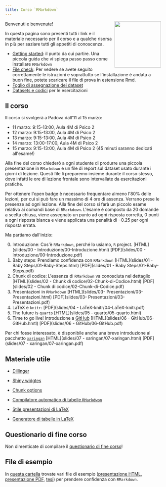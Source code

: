 ```yaml
---
title: Corso `RMarkdown`
---
```


<img align="right" width="150" height="150" src="man/arca_logo.svg">


Benvenuti e benvenute! 

In questa pagina sono presenti tutti i link e il materiale necessario per il corso e a qualche risorsa in più per saziare tutti gli appetiti di conoscenza. 


- [Getting started](Istruzioni-base.html): il punto da cui partire. Una piccola guida che vi spiega passo passo come installare `RMarkdown`
- [File check](https://drive.google.com/file/d/1holNW8FnqH-qqqOTcxxJCo4WpoJtl1jO/view?usp=sharing): Per vedere se avete seguito correttamente le istruzioni e soprattutto se l'installazione è andata a buon fine, potete scaricare il file di prova in estensione Rmd.
- [Foglio di assegnazione dei dataset](https://docs.google.com/document/d/1xBr-zNRTvUrKABrU7CQDM_8rZVg2gmij_aaP-0laljM/edit?usp=sharing) 
- [Datasets e codici](Datasets-Codici.html) per le esercitazioni


## Il corso

Il corso si svolgerà a Padova dall'11 al 15 marzo:

- 11 marzo: 9:15-13:00, Aula 4M di Psico 2
- 12 marzo: 9:15-13:00, Aula 4M di Psico 2
- 13 marzo: 9:15-13:00, Aula 4M di Psico 2
- 14 marzo: 13:00-17:00, Aula 4M di Psico 2
- 15 marzo: 9:15-13:00, Aula 4M di Psico 2 (45 minuti saranno dedicati all'esame!)

Alla fine del corso chiederò a ogni studente di produrre una piccola presentazione in `RMarkdown` e un file di report sul dataset usato durante i giorni di lezione. Questi file li preparemo insieme durante il corso stesso, dove infatti le ore di lezione frontale sono intervallate da esercitazioni pratiche.

Per ottenere l'open badge è necessario frequentare almeno l'80% delle lezioni, per cui si può fare un massimo di 4 ore di assenza. Verrano prese le presenze ad ogni lezione. Alla fine del corso si farà un piccolo esame relativo ai comandi base di `RMarkdown`. L'esame è composto da 20 domande a scelta chiusa, viene assegnato un punto ad ogni risposta corretta, 0 punti a ogni risposta bianca e viene applicata una penalità di $-0.25$ per ogni risposta errata. 

Ma partiamo dall'inizio: 

00. Introduzione: Cos'è `RMarkdown`, perché lo usiamo, `R` project. [HTML](slides/00 - Introduzione/00-Introduzione.html) [PDF](slides/00 - Introduzione/00-Introduzione.pdf)
01. Baby steps: Prendiamo confidenza con `RMarkdown` [HTML](slides/01 - Baby Steps/01-Baby-Steps.html) [PDF](slides/01 - Baby Steps/01-Baby-Steps.pdf)
02. Chunk di codice: L'essenza di `RMarkdown` va conosciuta nel dettaglio [HTML](slides/02 - Chunk di codice/02-Chunk-di-Codice.html) [PDF](slides/02 - Chunk di codice/02-Chunk-di-Codice.pdf)
03. Presentazioni in `RMarkdown` [HTML](slides/03- Presentazioni/03-Presentazioni.html) [PDF](slides/03- Presentazioni/03-Presentazioni.pdf)
04. LaTeX e `knitr`: [PDF](slides/04 - LaTeX-knitr/04-LaTeX-knitr.pdf)
05. The future is `quarto` [HTML](slides/05 - quarto/05-quarto.html)
06. Time to go live! Introduzione a [GitHub](https://github.com/) [HTML](slides/06 - GitHub/06-GitHub.hmtl) [PDF](slides/06 - GitHub/06-GitHub.pdf)


Per chi fosse interessato, è disponibile anche una breve introduzione al pacchetto [`xaringan`](https://cran.r-project.org/web/packages/xaringan/index.html) [HTML](slides/07 - xaringan/07-xaringan.html) [PDF](slides/07 - xaringan/07-xaringan.pdf)


## Materiale utile

- [Dillinger](https://dillinger.io/)

- [Shiny widgtes](https://shiny.rstudio.com/gallery/widget-gallery.html)

- [Chunk options](https://yihui.org/knitr/options/)

- [Compilatore automatico di tabelle `RMarkdwon`](https://www.tablesgenerator.com/markdown_tables)

- [Stile presentazioni di LaTeX](https://mpetroff.net/files/beamer-theme-matrix/)

- [Generatore di tabelle in LaTeX](https://www.tablesgenerator.com/)

## Questionario di fine corso

Non dimenticate di compilare il [questionario di fine corso](https://forms.gle/VS4RaevZ6XghDCjM9)!

## File di esempio

In [questa cartella](https://github.com/arca-dpss/CorsoRmarkdown/tree/main/Esempi) trovate vari file di esempio ([presentazione HTML](https://github.com/arca-dpss/CorsoRmarkdown/tree/main/Esempi/Presentazione-HTML), [presentazione PDF](https://github.com/arca-dpss/CorsoRmarkdown/tree/main/Esempi/Presentazione-PDF), [tesi](https://github.com/arca-dpss/CorsoRmarkdown/tree/main/Esempi/Tesi)) per prendere confidenza con `RMarkdown`. 


